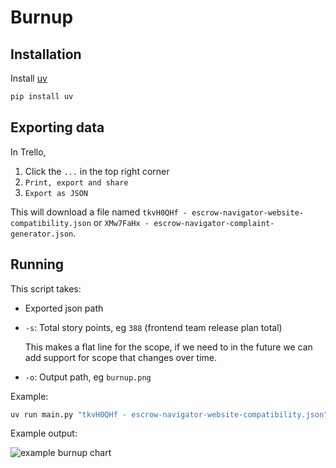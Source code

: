 # Burnup

## Installation

Install [uv](https://docs.astral.sh/uv/getting-started/installation/)

```sh
pip install uv
```

## Exporting data

In Trello,

1. Click the `...` in the top right corner
2. `Print, export and share`
3. `Export as JSON`

This will download a file named `tkvH0QHf - escrow-navigator-website-compatibility.json`
or `XMw7FaHx - escrow-navigator-complaint-generator.json`.

## Running

This script takes:

- Exported json path
- `-s`: Total story points, eg `388` (frontend team release plan total)

  This makes a flat line for the scope, if we need to in the future we can add support for
  scope that changes over time.

- `-o`: Output path, eg `burnup.png`

Example:

```sh
uv run main.py "tkvH0QHf - escrow-navigator-website-compatibility.json" -o burnup.png -s 388
```

Example output:

![example burnup chart](https://github.com/user-attachments/assets/ff3c8d4e-9d15-459e-8a2a-9126c4622a7d)
